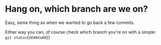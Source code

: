 # Hang on, which branch are we on?

Easy, same thing as when we wanted to go back a few commits.

Either way you can, of course check which branch you're on with a simple: `git status`{{execute}}